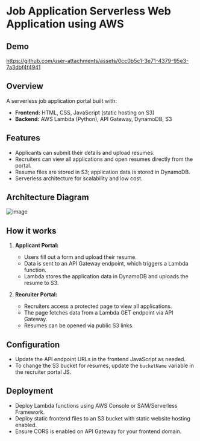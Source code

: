 # Job Application Serverless Web Application using AWS


## Demo
https://github.com/user-attachments/assets/0cc0b5c1-3e71-4379-95e3-7a3dbf4f4941


## Overview

A serverless job application portal built with:
- **Frontend:** HTML, CSS, JavaScript (static hosting on S3)
- **Backend:** AWS Lambda (Python), API Gateway, DynamoDB, S3

## Features

- Applicants can submit their details and upload resumes.
- Recruiters can view all applications and open resumes directly from the portal.
- Resume files are stored in S3; application data is stored in DynamoDB.
- Serverless architecture for scalability and low cost.

## Architecture Diagram
![image](https://github.com/user-attachments/assets/2d2e3f78-182c-4281-bcc7-dad027eebdf6)


## How it works

1. **Applicant Portal:**  
   - Users fill out a form and upload their resume.
   - Data is sent to an API Gateway endpoint, which triggers a Lambda function.
   - Lambda stores the application data in DynamoDB and uploads the resume to S3.

2. **Recruiter Portal:**  
   - Recruiters access a protected page to view all applications.
   - The page fetches data from a Lambda GET endpoint via API Gateway.
   - Resumes can be opened via public S3 links.

## Configuration

- Update the API endpoint URLs in the frontend JavaScript as needed.
- To change the S3 bucket for resumes, update the `bucketName` variable in the recruiter portal JS.


## Deployment

- Deploy Lambda functions using AWS Console or SAM/Serverless Framework.
- Deploy static frontend files to an S3 bucket with static website hosting enabled.
- Ensure CORS is enabled on API Gateway for your frontend domain.
